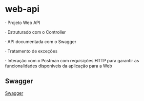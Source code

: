 # web-api
·  Projeto Web API

·  Estruturado com o Controller

·  API documentada com o Swagger

·  Tratamento de exceções

·  Interação com o Postman com requisições HTTP para garantir as funcionalidades disponíveis da aplicação para a Web
## Swagger
[Swagger](http://localhost:8080/swagger-ui.html)
